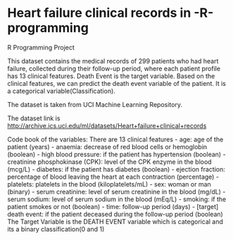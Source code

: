 # Heart failure clinical records in -R-programming
  R Programming Project


This dataset contains the medical records of 299 patients who had heart failure, collected during their follow-up period, where each patient profile has 13 clinical features. Death Event is the target variable. Based on the clinical features, we can predict the death event variable of the patient. It is a categorical variable(Classification).

The dataset is taken from UCI Machine Learning Repository.

The dataset link is http://archive.ics.uci.edu/ml/datasets/Heart+failure+clinical+records

Code book of the variables: There are 13 clinical features - age: age of the patient (years) - anaemia: decrease of red blood cells or hemoglobin (boolean) - high blood pressure: if the patient has hypertension (boolean) - creatinine phosphokinase (CPK): level of the CPK enzyme in the blood (mcg/L) - diabetes: if the patient has diabetes (boolean) - ejection fraction: percentage of blood leaving the heart at each contraction (percentage) - platelets: platelets in the blood (kiloplatelets/mL) - sex: woman or man (binary) - serum creatinine: level of serum creatinine in the blood (mg/dL) - serum sodium: level of serum sodium in the blood (mEq/L) - smoking: if the patient smokes or not (boolean) - time: follow-up period (days) - [target] death event: if the patient deceased during the follow-up period (boolean)
The Target Variable is the DEATH EVENT variable which is categorical and its a binary classification(0 and 1)
